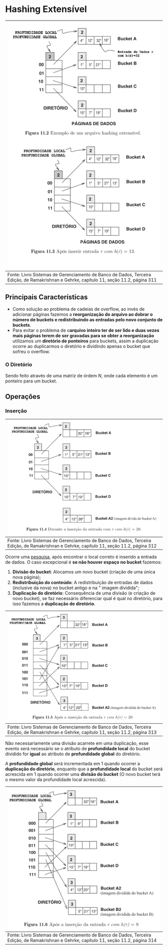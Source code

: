 # Hashing Extensível

| ![Representação de um hashing extensível](./assets/04242024_RepresentacaoHashingExtensivel.png)                                          |
|------------------------------------------------------------------------------------------------------------------------------------------|
| Fonte: Livro Sistemas de Gerenciamento de Banco de Dados, Terceira Edição, de Ramakrishnan e Gehrke, capítulo 11, seção 11.2, página 311 |

## Principais Características

- Como solução ao problema de cadeias de overflow, ao invés de adicionar páginas fazemos a **reorganização do arquivo ao
  dobrar o número de buckets e redistribuindo as entradas pelo novo conjunto de buckets**.
- Para evitar o problema de o**arquivo inteiro ter de ser lido e duas vezes mais
  páginas terem de ser gravadas para se obter a reorganização** utilizamos um **diretório de ponteiros** para buckets,
  assim a duplicação ocorre ao duplicarmos o diretório e dividindo apenas o bucket que sofreu o overflow.

### O Diretório

Sendo feito através de uma matriz de órdem $N$, onde cada elemento é um ponteiro para um bucket.

## Operações

### Inserção

| ![Representação de uma inserção em um bucket cheio de um hashing extensível](./assets/04242024_RepresentacaoHashingExtensivel_InsercaoBucketCheio.png) |
|--------------------------------------------------------------------------------------------------------------------------------------------------------|
| Fonte: Livro Sistemas de Gerenciamento de Banco de Dados, Terceira Edição, de Ramakrishnan e Gehrke, capítulo 11, seção 11.2, página 312               |

Ocorre uma [pesquisa](./README.md#operações), após encontrar o local correto é inserido a entrada de dados. O caso
excepcional é **se não houver espaço no bucket** fazemos:

1. **Divisão do bucket**: Alocamos um novo bucket (criação de uma única nova página);
2. **Redistribuição do conteúdo**: A redistribuição de entradas de dados (inclusive da nova) no bucket antigo e na "
   imagem dividida";
3. **Duplicação do diretório**: Consequência de uma divisão (e criação de novo bucket), se faz necessário diferenciar
   qual é qual no diretório, para isso fazemos a **duplicação de diretório**.

| ![Representação de uma inserção em um bucket cheio de um hashing extensível após ocorrer uma duplicação de diretório](./assets/04242024_RepresentacaoHashingExtensivel_InsercaoBucketCheioDuplicacaoDiretorio.png) |
|--------------------------------------------------------------------------------------------------------------------------------------------------------------------------------------------------------------------|
| Fonte: Livro Sistemas de Gerenciamento de Banco de Dados, Terceira Edição, de Ramakrishnan e Gehrke, capítulo 11, seção 11.2, página 313                                                                           |

Não necessariamente uma divisão acarrete em uma duplicação, esse evento será necessário se o atributo de **profundidade
local** do bucket dividido for **igual** ao atributo de **profundidade global** do diretório.

A **profundidade global** será incrementada em 1 quando ocorrer a **duplicação do diretório**, enquanto que a **profundidade local** do bucket será acrescida em 1 quando ocorrer uma **divisão do bucket** (O novo bucket terá o
mesmo valor da profundidade local acrescida).

| ![Representação de uma inserção em um bucket cheio de um hashing extensível sem a necessidade de uma duplicação de diretório](./assets/04242024_RepresentacaoHashingExtensivel_InsercaoBucketCheioSemDuplicacaoDiretorio.png) |
|-------------------------------------------------------------------------------------------------------------------------------------------------------------------------------------------------------------------------------|
| Fonte: Livro Sistemas de Gerenciamento de Banco de Dados, Terceira Edição, de Ramakrishnan e Gehrke, capítulo 11, seção 11.2, página 314                                                                                      |